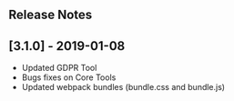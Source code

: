 ## Release Notes
## [3.1.0] - 2019-01-08
* Updated GDPR Tool
* Bugs fixes on Core Tools
* Updated webpack bundles (bundle.css and bundle.js)
